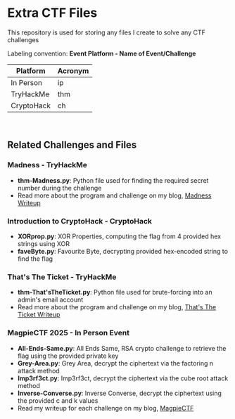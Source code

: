 # Extra CTF Files

This repository is used for storing any files I create to solve any CTF challenges <br>

Labeling convention: <b>Event Platform - Name of Event/Challenge</b> <br>

| Platform               | Acronym |
|------------------------|---------|
| In Person              | ip      |
| TryHackMe              | thm     |
| CryptoHack             | ch      |

<br>

## Related Challenges and Files
### Madness - TryHackMe
- <b>thm-Madness.py</b>: Python file used for finding the required secret number during the challenge
- Read more about the program and challenge on my blog, <a href=https://my-cybersec-journey.hashnode.dev/madness-writeup-tryhackme>Madness Writeup</a>
### Introduction to CryptoHack - CryptoHack
- <b>XORprop.py</b>: XOR Properties, computing the flag from 4 provided hex strings using XOR
- <b>faveByte.py</b>: Favourite Byte, decrypting provided hex-encoded string to find the flag
### That's The Ticket - TryHackMe
- <b>thm-That'sTheTicket.py</b>: Python file used for brute-forcing into an admin's email account
- Read more about the program and challenge on my blog, <a href=https://my-cybersec-journey.hashnode.dev/thats-the-ticket-writeup-tryhackme>That's The Ticket Writeup</a>
### MagpieCTF 2025 - In Person Event
- <b>All-Ends-Same.py</b>: All Ends Same, RSA crypto challenge to retrieve the flag using the provided private key
- <b>Grey-Area.py</b>: Grey Area, decrypt the ciphertext via the factoring n attack method
- <b>Imp3rf3ct.py</b>: Imp3rf3ct, decrypt the ciphertext via the cube root attack method
- <b>Inverse-Converse.py</b>: Inverse Converse, decrypt the ciphertext using the provided c and k values
- Read my writeup for each challenge on my blog, <a href=https://my-cybersec-journey.hashnode.dev/magpiectf-2025>MagpieCTF</a>
